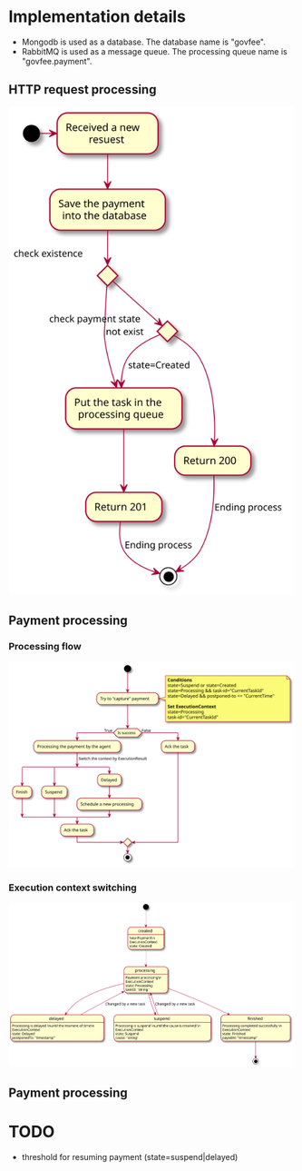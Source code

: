 # Implementation details
* Mongodb is used as a database. The database name is "govfee".
* RabbitMQ is used as a message queue. The processing queue name is "govfee.payment".


## HTTP request processing

![](diagrams/images/http-request.svg)

## Payment processing
### Processing flow
![](diagrams/images/processing-flow.svg)

### Execution context switching
![](diagrams/images/context-switching.svg)

## Payment processing


# TODO
* threshold for resuming payment (state=suspend|delayed)